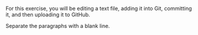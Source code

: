 For this exercise, you will be editing a text file, adding it into Git, committing it, and then uploading it to GitHub.

Separate the paragraphs with a blank line. 
